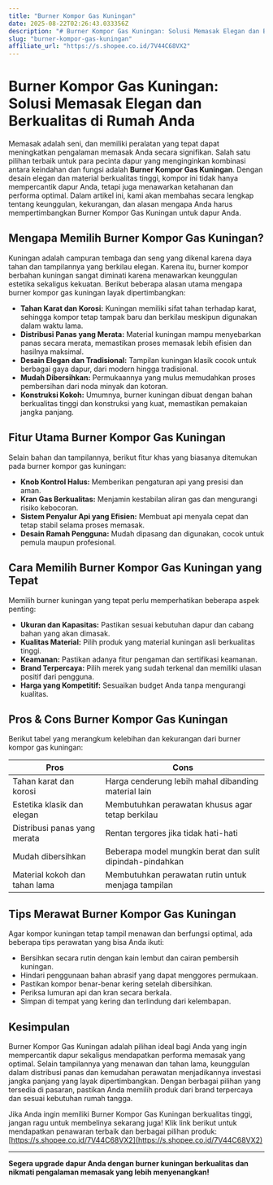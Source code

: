 ```yaml
---
title: "Burner Kompor Gas Kuningan"
date: 2025-08-22T02:26:43.033356Z
description: "# Burner Kompor Gas Kuningan: Solusi Memasak Elegan dan Berkualitas di Rumah Anda..."
slug: "burner-kompor-gas-kuningan"
affiliate_url: "https://s.shopee.co.id/7V44C68VX2"
---
```

# Burner Kompor Gas Kuningan: Solusi Memasak Elegan dan Berkualitas di Rumah Anda

Memasak adalah seni, dan memiliki peralatan yang tepat dapat meningkatkan pengalaman memasak Anda secara signifikan. Salah satu pilihan terbaik untuk para pecinta dapur yang menginginkan kombinasi antara keindahan dan fungsi adalah **Burner Kompor Gas Kuningan**. Dengan desain elegan dan material berkualitas tinggi, kompor ini tidak hanya mempercantik dapur Anda, tetapi juga menawarkan ketahanan dan performa optimal. Dalam artikel ini, kami akan membahas secara lengkap tentang keunggulan, kekurangan, dan alasan mengapa Anda harus mempertimbangkan Burner Kompor Gas Kuningan untuk dapur Anda.

## Mengapa Memilih Burner Kompor Gas Kuningan?

Kuningan adalah campuran tembaga dan seng yang dikenal karena daya tahan dan tampilannya yang berkilau elegan. Karena itu, burner kompor berbahan kuningan sangat diminati karena menawarkan keunggulan estetika sekaligus kekuatan. Berikut beberapa alasan utama mengapa burner kompor gas kuningan layak dipertimbangkan:

- **Tahan Karat dan Korosi:** Kuningan memiliki sifat tahan terhadap karat, sehingga kompor tetap tampak baru dan berkilau meskipun digunakan dalam waktu lama.
- **Distribusi Panas yang Merata:** Material kuningan mampu menyebarkan panas secara merata, memastikan proses memasak lebih efisien dan hasilnya maksimal.
- **Desain Elegan dan Tradisional:** Tampilan kuningan klasik cocok untuk berbagai gaya dapur, dari modern hingga tradisional.
- **Mudah Dibersihkan:** Permukaannya yang mulus memudahkan proses pembersihan dari noda minyak dan kotoran.
- **Konstruksi Kokoh:** Umumnya, burner kuningan dibuat dengan bahan berkualitas tinggi dan konstruksi yang kuat, memastikan pemakaian jangka panjang.

## Fitur Utama Burner Kompor Gas Kuningan

Selain bahan dan tampilannya, berikut fitur khas yang biasanya ditemukan pada burner kompor gas kuningan:

- **Knob Kontrol Halus:** Memberikan pengaturan api yang presisi dan aman.
- **Kran Gas Berkualitas:** Menjamin kestabilan aliran gas dan mengurangi risiko kebocoran.
- **Sistem Penyalur Api yang Efisien:** Membuat api menyala cepat dan tetap stabil selama proses memasak.
- **Desain Ramah Pengguna:** Mudah dipasang dan digunakan, cocok untuk pemula maupun profesional.

## Cara Memilih Burner Kompor Gas Kuningan yang Tepat

Memilih burner kuningan yang tepat perlu memperhatikan beberapa aspek penting:

- **Ukuran dan Kapasitas:** Pastikan sesuai kebutuhan dapur dan cabang bahan yang akan dimasak.
- **Kualitas Material:** Pilih produk yang material kuningan asli berkualitas tinggi.
- **Keamanan:** Pastikan adanya fitur pengaman dan sertifikasi keamanan.
- **Brand Terpercaya:** Pilih merek yang sudah terkenal dan memiliki ulasan positif dari pengguna.
- **Harga yang Kompetitif:** Sesuaikan budget Anda tanpa mengurangi kualitas.

## Pros & Cons Burner Kompor Gas Kuningan

Berikut tabel yang merangkum kelebihan dan kekurangan dari burner kompor gas kuningan:

| **Pros**                                        | **Cons**                                              |
|------------------------------------------------|-------------------------------------------------------|
| Tahan karat dan korosi                        | Harga cenderung lebih mahal dibanding material lain  |
| Estetika klasik dan elegan                     | Membutuhkan perawatan khusus agar tetap berkilau   |
| Distribusi panas yang merata                   | Rentan tergores jika tidak hati-hati                |
| Mudah dibersihkan                             | Beberapa model mungkin berat dan sulit dipindah-pindahkan |
| Material kokoh dan tahan lama                  | Membutuhkan perawatan rutin untuk menjaga tampilan |

## Tips Merawat Burner Kompor Gas Kuningan

Agar kompor kuningan tetap tampil menawan dan berfungsi optimal, ada beberapa tips perawatan yang bisa Anda ikuti:

- Bersihkan secara rutin dengan kain lembut dan cairan pembersih kuningan.
- Hindari penggunaan bahan abrasif yang dapat menggores permukaan.
- Pastikan kompor benar-benar kering setelah dibersihkan.
- Periksa lumuran api dan kran secara berkala.
- Simpan di tempat yang kering dan terlindung dari kelembapan.

## Kesimpulan

Burner Kompor Gas Kuningan adalah pilihan ideal bagi Anda yang ingin mempercantik dapur sekaligus mendapatkan performa memasak yang optimal. Selain tampilannya yang menawan dan tahan lama, keunggulan dalam distribusi panas dan kemudahan perawatan menjadikannya investasi jangka panjang yang layak dipertimbangkan. Dengan berbagai pilihan yang tersedia di pasaran, pastikan Anda memilih produk dari brand terpercaya dan sesuai kebutuhan rumah tangga.

Jika Anda ingin memiliki Burner Kompor Gas Kuningan berkualitas tinggi, jangan ragu untuk membelinya sekarang juga! Klik link berikut untuk mendapatkan penawaran terbaik dan berbagai pilihan produk: [https://s.shopee.co.id/7V44C68VX2](https://s.shopee.co.id/7V44C68VX2)

---
**Segera upgrade dapur Anda dengan burner kuningan berkualitas dan nikmati pengalaman memasak yang lebih menyenangkan!**